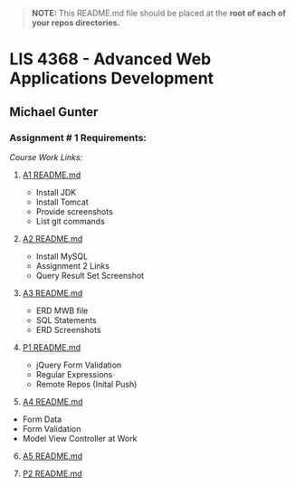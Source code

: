 > **NOTE:** This README.md file should be placed at the **root of each of your repos directories.**

# LIS 4368 - Advanced Web Applications Development

## Michael Gunter

### Assignment # 1 Requirements:

*Course Work Links:*

1. [A1 README.md](a1/README.md "My A1 README.md file")
    - Install JDK
    - Install Tomcat
    - Provide screenshots
    - List git commands

2. [A2 README.md](a2/README.md "My A2 README.md file")
    - Install MySQL
    - Assignment 2 Links
    - Query Result Set Screenshot

3. [A3 README.md](a3/README.md "My A3 README.md file")
    - ERD MWB file
    - SQL Statements
    - ERD Screenshots

4. [P1 README.md](p1/README.md "My P1 README.md file")
    - jQuery Form Validation
    - Regular Expressions
    - Remote Repos (Inital Push)

5. [A4 README.md](a4/README.md "My A4 README.md file")
  - Form Data
  - Form Validation
  - Model View Controller at Work

6. [A5 README.md](a5/README.md "My A5 README.md file")

7. [P2 README.md](p2/README.md "My P2 README.md file")
